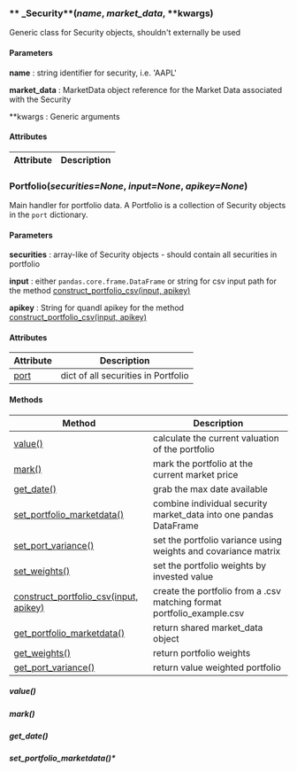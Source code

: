 ### ** _Security**(*name*, *market_data*, **kwargs)

Generic class for Security objects, shouldn't externally be used

#### Parameters
**name** : string identifier for security, i.e. 'AAPL'

**market_data** : MarketData object reference for the Market Data associated with the Security

**kwargs : Generic arguments

#### Attributes
|Attribute| Description|
|---------|------------|


### **Portfolio**(*securities=None*, *input=None*, *apikey=None*)

Main handler for portfolio data. A Portfolio is a collection of Security objects in the `port` dictionary.

#### Parameters
**securities** : array-like of Security objects - should contain all securities in portfolio

**input** : either `pandas.core.frame.DataFrame` or string for csv input path for the method [construct_portfolio_csv(input, apikey)](#construct_portfolio_csv)

**apikey** : String for quandl apikey for the method [construct_portfolio_csv(input, apikey)](#construct_portfolio_csv)

#### Attributes
|Attribute| Description|
|---------|------------|
|[port](#port)| dict of all securities in Portfolio |

#### Methods
|Method | Description |
|-------|-------------|
|[value()](#value)| calculate the current valuation of the portfolio |
|[mark()](#mark)| mark the portfolio at the current market price |
|[get_date()](#get_date)| grab the max date available |
|[set_portfolio_marketdata()](#set_portfolio_marketdata)| combine individual security market_data into one pandas DataFrame |
|[set_port_variance()](#set_port_variance)| set the portfolio variance using weights and covariance matrix |
|[set_weights()](#set_weights)| set the portfolio weights by invested value|
|[construct_portfolio_csv(input, apikey)](#construct_portfolio_csv)| create the portfolio from a .csv matching format portfolio_example.csv|
|[get_portfolio_marketdata()](#get_portfolio_marketdata)| return shared market_data object |
|[get_weights()](#get_weights)| return portfolio weights |
|[get_port_variance()](#get_port_variance)| return value weighted portfolio |

##### **value**()

##### **mark**()

##### **get_date()**

##### **set_portfolio_marketdata()***
